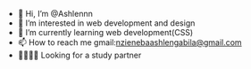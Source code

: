 - 👋 Hi, I’m @Ashlennn
- 👀 I’m interested in web development and design
- 🌱 I’m currently learning web development(CSS)
- 📫 How to reach me gmail:nzienebaashlengabila@gmail.com
- 👦🏾👧🏾 Looking for a study partner 

<!---
Ashlennn/Ashlennn is a ✨ special ✨ repository because its `README.md` (this file) appears on your GitHub profile.
You can click the Preview link to take a look at your changes.
--->
